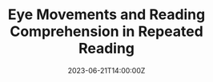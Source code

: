 ---
title: Eye Movements and Reading Comprehension in Repeated Reading

event: The 2nd Workshop of Eye Movements and the Assessment of Reading Comprehension

location: University of Zurich
address:
  street:
  city: Zurich
  region: 
  postcode: 
  country: Switzerland

summary: A talk at the 2024 Workshop on Reading Comprehension Assessment from Eye Movements, discussing the latest advancements in the field.

date: '2023-06-21T14:00:00Z'
all_day: true

publishDate: '2023-05-15T14:00:00Z'

authors: []
tags: []

featured: true

# image:
#   caption: 'Cover Slide'
#   focal_point: Center

url_code: ''
url_pdf: ''
url_slides: ''
url_video: ''

slides: ''

projects: []
---